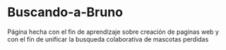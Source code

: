 # Buscando-a-Bruno
Página hecha con el fin de aprendizaje sobre creación de paginas web y con el fin de unificar la busqueda colaborativa de mascotas perdidas 
